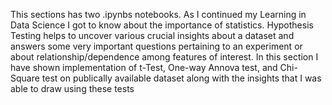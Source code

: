 This sections has two .ipynbs notebooks. As I continued my Learning in Data Science I got to know about the importance of statistics. Hypothesis Testing helps to uncover various crucial insights about a dataset and answers some very important questions pertaining to an experiment or about relationship/dependence among features of interest.
In this section I have shown implementation of t-Test, One-way Annova test, and Chi-Square test on publically available dataset along with the insights that I was able to draw using these tests
